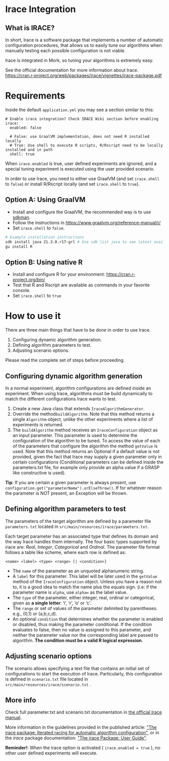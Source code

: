 # Irace Integration

## What is IRACE?

In short, Irace is a software package that implements a number of automatic configuration procedures, that allows us to easily tune our algorithms when manually testing each possible configuration is not viable.

Irace is integrated in Mork, so tuning your algorithms is extremely easy.

See the official documentation for more information about Irace.
https://cran.r-project.org/web/packages/irace/vignettes/irace-package.pdf


# Requirements

Inside the default `application.yml` you may see a section similar to this:
```YML
# Enable irace integration? Check IRACE Wiki section before enabling
irace:
  enabled: false

  # False: use GraalVM implementation, does not need R installed locally
  # True: Use shell to execute R scripts, R/Rscript need to be locally installed and in path
  shell: true
```

When `irace.enabled` is true, user defined experiments are ignored, and a special tuning experiment is executed using the user provided scenario.

In order to use Irace, you need to either use GraalVM (and set `irace.shell` to `false`) or install R/Rscript locally (and set `irace.shell` to `true`).

## Option A: Using GraalVM
- Install and configure the GraalVM, the recommended way is to use [sdkman](https://sdkman.io/).
- Follow the instructions in https://www.graalvm.org/reference-manual/r/
- Set `irace.shell` to `false`.
```bash
# Example installation instructions
sdk install java 21.3.0.r17-grl # Use sdk list java to see latest available GraalVM version
gu install R
```

## Option B: Using native R
- Install and configure R for your environment: https://cran.r-project.org/bin/
- Test that R and Rscript are available as commands in your favorite console.
- Set `irace.shell` to `true`

# How to use it
There are three main things that have to be done in order to use Irace.
1. Configuring dynamic algorithm generation.
2. Defining algorithm parameters to test.
3. Adjusting scenario options.

Please read the complete set of steps before proceeding.

## Configuring dynamic algorithm generation

In a normal experiment, algorithm configurations are defined inside an experiment. When using Irace, algorithms must be build dynamically to match the different configurations Irace wants to test.

 1. Create a new Java class that extends `IraceAlgorithmGenerator`.
 2. Override the method`buildAlgorithm`. Note that this method returns a single `Algorithm` object, unlike the other experiments where a list of experiments is returned.
 3.  The `buildAlgorithm` method receives an `IraceConfiguration` object as an input parameter. This parameter is used to determine the configuration of the algorithm to be tuned. To access the value of each of the parameters that configure the algorithm the method `getValue` is used.
Note that this method returns an Optional<String> if a default value is not provided, given the fact that Irace may supply a given parameter only in certain configurations (Conditional parameters can be defined inside the parameters.txt file, for example only provide an alpha value if a GRASP like constructive is used).

**Tip**: If you are certain a given parameter is always present, use `configuration.get("parameterName").orElseThrow()`. If for whatever reason the parameter is NOT present, an Exception will be thrown.



## Defining algorithm parameters to test
 The parameters of the target algorithm are defined by a parameter file `parameters.txt` located in `src/main/resources/irace/parameters.txt`.

Each target parameter has an associated type that defines its domain and the way Irace handles them internally.  The four basic types supported by irace are: *Real*, *Integer*, *Categorical* and *Ordinal*. The parameter file format follows a table like scheme, where each row is defined as:

    <name> <label> <type> <range> [| <condition>]

 - The `name` of the parameter as an unquoted alphanumeric string.
 - A `label` for this parameter. This label will be later used in the `getValue` method of the `IraceConfiguration` object. Unless you have a reason not to, it is a good idea to match the name plus the equals sign. (i.e:  if the parameter name is `alpha`, use `alpha=` as the label value.
 - The `type` of the parameter, either integer, real, ordinal or categorical, given as **a single letter**: ‘i’, ‘r’, ‘o’ or ‘c’.
 - The `range` or set of values of the parameter delimited by parentheses. e.g., (0,1) or (a,b,c,d).
 - An optional `condition` that determines whether the parameter is enabled or disabled, thus making the parameter conditional. If the condition evaluates to false, then no value is assigned to this parameter, and neither the parameter value nor the corresponding label are passed to algorithm. **The condition must be a valid R logical expression**.

## Adjusting scenario options
The scenario allows specifying a text file that contains an initial set of configurations to start the execution of Irace. Particularly, this configuration is defined in `scenario.txt` file located in `src/main/resources/irace/scenario.txt` .


## More info
Check full parameter.txt and scenario.txt documentation in [the official Irace manual](https://cran.r-project.org/web/packages/irace/vignettes/irace-package.pdf).

More information in the guidelines provided in the published article: ["The irace package: Iterated racing for automatic algorithm configuration"](https://doi.org/10.1016/j.orp.2016.09.002), or in the *irace* package documentation: ["The irace Package: User Guide"](https://cran.r-project.org/web/packages/irace/vignettes/irace-package.pdf).

**Reminder!**:  When the irace option is activated ( `irace.enabled = true` ), no other user defined experiments will execute.
